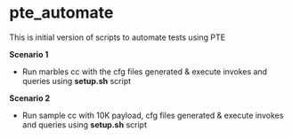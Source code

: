 # pte_automate
This is initial version of scripts to automate tests using PTE


**Scenario 1**

* Run marbles cc with the cfg files generated  & execute invokes and queries using **setup.sh** script

**Scenario 2**

* Run sample cc with 10K payload, cfg files generated  & execute invokes and queries using **setup.sh** script